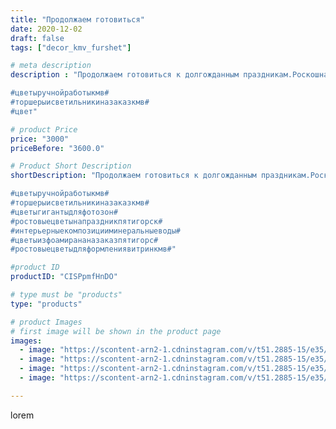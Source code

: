 ```yaml
---
title: "Продолжаем готовиться"
date: 2020-12-02
draft: false
tags: ["decor_kmv_furshet"]

# meta description
description : "Продолжаем готовиться к долгожданным праздникам.Роскошная елочка из фоамирана. Высота елочки 50см.

#цветыручнойработыкмв#
#торшерыисветильникиназаказкмв#
#цвет"

# product Price
price: "3000"
priceBefore: "3600.0"

# Product Short Description
shortDescription: "Продолжаем готовиться к долгожданным праздникам.Роскошная елочка из фоамирана. Высота елочки 50см.

#цветыручнойработыкмв#
#торшерыисветильникиназаказкмв#
#цветыгигантыдляфотозон#
#ростовыецветынапраздникпятигорск#
#интерьерныекомпозицииминеральныеводы#
#цветыизфоамирананазаказпятигорс#
#ростовыецветыдляформлениявитринкмв#"

#product ID
productID: "CISPpmfHnDO"

# type must be "products"
type: "products"

# product Images
# first image will be shown in the product page
images:
  - image: "https://scontent-arn2-1.cdninstagram.com/v/t51.2885-15/e35/p1080x1080/128581727_407308097307751_5553036783218429363_n.jpg?tp=1&_nc_ht=scontent-arn2-1.cdninstagram.com&_nc_cat=107&_nc_ohc=-t1bq8_KwO8AX_L1snN&oh=179408ebb5e3d6c94e7104fc0491d0da&oe=60732BAC&ig_cache_key=MjQ1NTA5MzU3NDMwMTkxMjg5Nw%3D%3D.2"
  - image: "https://scontent-arn2-1.cdninstagram.com/v/t51.2885-15/e35/p1080x1080/128667780_133413998565561_6131140717195648829_n.jpg?tp=1&_nc_ht=scontent-arn2-1.cdninstagram.com&_nc_cat=109&_nc_ohc=pV1p-9_UW0wAX936id9&oh=cc88ad530bb23af07f4ff4e4f4746752&oe=6072F8AF&ig_cache_key=MjQ1NTA5MzU3NDM4NTkyMTI3Ng%3D%3D.2"
  - image: "https://scontent-arn2-1.cdninstagram.com/v/t51.2885-15/e35/p1080x1080/128912159_869606427189814_2308808084143639677_n.jpg?tp=1&_nc_ht=scontent-arn2-1.cdninstagram.com&_nc_cat=110&_nc_ohc=rX6UPKeCx-UAX--Y8uL&oh=cdee5d3a992c776d2f7e657fa9da7a05&oe=60759FBE&ig_cache_key=MjQ1NTA5MzU3NDI4NTI1NjMxMQ%3D%3D.2"
  - image: "https://scontent-arn2-1.cdninstagram.com/v/t51.2885-15/e35/p1080x1080/129238120_3148036605454149_4317328382405162999_n.jpg?tp=1&_nc_ht=scontent-arn2-1.cdninstagram.com&_nc_cat=109&_nc_ohc=K5JygS18pQ0AX81nczA&oh=a7b922f105305b0c76b38ac75acdf4f9&oe=6075F3DA&ig_cache_key=MjQ1NTA5MzU3NDI3Njg4NTAzMg%3D%3D.2"

---
```

lorem
